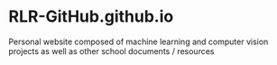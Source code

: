 # RLR-GitHub.github.io
Personal website composed of machine learning and computer vision projects as well as other school documents / resources

<img src="https://github.com/RLR-GitHub/RLR-GitHub.IO/blob/main/RemyFace.JPG" class="img-responsive" alt=""> </div>
